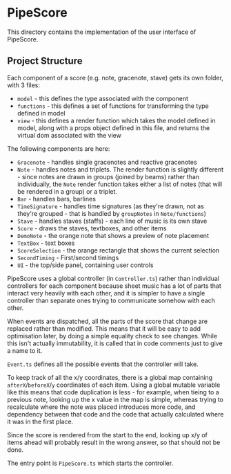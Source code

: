 # PipeScore

This directory contains the implementation of the user interface of PipeScore.

## Project Structure

Each component of a score (e.g. note, gracenote, stave) gets its own folder, with 3 files:
* `model` - this defines the type associated with the component
* `functions` - this defines a set of functions for transforming the type defined in model
* `view` - this defines a render function which takes the model defined in model, along with a props object defined in this file, and returns the virtual dom associated with the view

The following components are here:
* `Gracenote` - handles single gracenotes and reactive gracenotes
* `Note` - handles notes and triplets. The render function is slightly different - since notes are drawn in groups (joined by beams) rather than individually, the `Note` render function takes either a list of notes (that will be rendered in a group) or a triplet.
* `Bar` - handles bars, barlines
* `TimeSignature` - handles time signatures (as they're drawn, not as they're grouped - that is handled by `groupNotes` in `Note/functions`)
* `Stave` - handles staves (staffs) - each line of music is its own stave
* `Score` - draws the staves, textboxes, and other items
* `DemoNote` - the orange note that shows a preview of note placement
* `TextBox` - text boxes
* `ScoreSelection` - the orange rectangle that shows the current selection
* `SecondTiming` - First/second timings
* `UI` - the top/side panel, containing user controls


PipeScore uses a global controller (in `Controller.ts`) rather than individual controllers for each component because sheet music has a lot of parts that interact very heavily with each other, and it is simpler to have a single controller than separate ones trying to communicate somehow with each other.

When events are dispatched, all the parts of the score that change are replaced rather than modified. This means that it will be easy to add optimisation later, by doing a simple equality check to see changes. While this isn't actually immutability, it is called that in code comments just to give a name to it.

`Event.ts` defines all the possible events that the controller will take.

To keep track of all the x/y coordinates, there is a global map containing `afterX`/`beforeX`/`y` coordinates of each item. Using a global mutable variable like this means that code duplication is less - for example, when tieing to a previous note, looking up the x value in the map is simple, whereas trying to recalculate where the note was placed introduces more code, and dependency between that code and the code that actually calculated where it was in the first place.

Since the score is rendered from the start to the end, looking up x/y of items ahead will probably result in the wrong answer, so that should not be done.

The entry point is `PipeScore.ts` which starts the controller.
